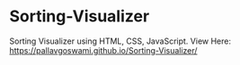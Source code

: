 # Sorting-Visualizer
Sorting Visualizer using HTML, CSS, JavaScript.
View Here: https://pallavgoswami.github.io/Sorting-Visualizer/
